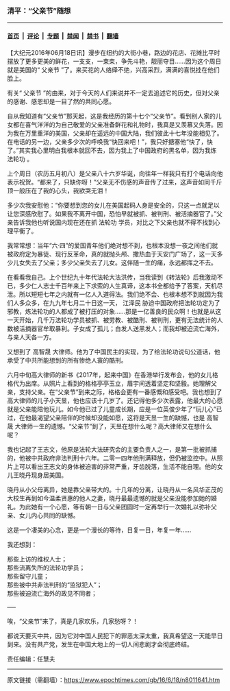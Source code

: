 ### 清平：“父亲节”随想

---

#### [首页](../../../..?n8011641) &nbsp;|&nbsp; [评论](../../../../../epoch-comment?n8011641) &nbsp;|&nbsp; [专题](../../../../../epoch-special?n8011641) &nbsp;|&nbsp; [禁闻](../../../../../epoch-news?n8011641) &nbsp;|&nbsp; [禁书](../../../../../books?n8011641) &nbsp;|&nbsp; [翻墙](https://github.com/gfw-breaker/nogfw/blob/master/README.md?n8011641)


<div class="post_content" id="artbody" itemprop="articleBody">
 <!-- article content begin -->
 <p>
  【大纪元2016年06月18日讯】漫步在纽约的大街小巷，路边的花店、花摊比平时摆放了更多更美的鲜花，一支支，一束束，争先斗艳，靓丽夺目……因为这个周日就是美国的“
  <ok href="https://www.epochtimes.com/gb/tag/%E7%88%B6%E4%BA%B2%E8%8A%82.html">
   父亲节
  </ok>
  ”了。来买花的人络绎不绝，兴高采烈，满满的喜悦挂在他们脸上。
 </p>
 <p>
  有关“
  <ok href="https://www.epochtimes.com/gb/tag/%E7%88%B6%E4%BA%B2%E8%8A%82.html">
   父亲节
  </ok>
  ”的由来，对于今天的人们来说并不一定去追述它的历史，但对父亲的感谢、感恩却是一目了然的共同心愿。
 </p>
 <p>
  自从我知道有“父亲节”那天起，这是我经历的第十七个“父亲节”。看到别人家的儿女都在喜气洋洋的为自己敬爱的父亲准备鲜花和礼物时，我真是又羡慕又失落。因为我在万里重洋的美国，父亲却在遥远的中国大陆，我们彼此十七年没能相见了。在电话的另一边，父亲多少次的呼唤我“快回来吧！”，我只好搪塞他“快了，快了。”其实我心里明白我根本就回不去，因为我上了中国政府的黑名单，因为我炼
  <ok href="https://www.epochtimes.com/gb/tag/%E6%B3%95%E8%BD%AE%E5%8A%9F.html">
   法轮功
  </ok>
  。
 </p>
 <p>
  上个周日（农历五月初八）是父亲八十六岁华诞，向往年一样我只有打个电话向他表示祝贺。“都来了，只缺你呀！”父亲无不伤感的声音传了过来，这声音如同千斤顶一般压在了我的心头，我欲哭无泪！
 </p>
 <p>
  多少次我安慰他：“你要想到您的女儿在美国起码人身是安全的，只这一点就足以让您深感欣慰了。如果我不离开中国，恐怕早就被抓、被判刑、被活摘器官了。”父亲告诉我他也听说国内现在还在抓
  <ok href="https://www.epochtimes.com/gb/tag/%E6%B3%95%E8%BD%AE%E5%8A%9F.html">
   法轮功
  </ok>
  学员，对比之下父亲也就不得不找到心理平衡了。
 </p>
 <p>
  我常常想：当年“六‧四”的爱国青年他们绝对想不到，也根本没想一夜之间他们就被政府定为暴徒、现行反革命，真的就抛头颅、撒热血于天安门广场了，这一天多少儿女失去了父亲；多少父亲失去了儿女。这伴随一生的痛，永远都挥之不去。
 </p>
 <p>
  在看看我自己。上个世纪九十年代法轮大法洪传，当我读到《转法轮》后我激动不已，多少仁人志士千百年来上下求索的人生真谛，这本书全都给予了答案，天机尽泄。所以短短七年之内就有一亿人入道得法。我们绝不会、也根本想不到就因为我们人多众多，在九九年七月二十日这一天，
  <ok href="https://www.epochtimes.com/gb/tag/%E6%B1%9F%E6%B3%BD%E6%B0%91.html">
   江泽民
  </ok>
  胁迫中国政府把法轮功定为了邪教，炼法轮功的人都成了被打压的对象……那是一亿善良的民众啊！也就是从这一天开始，几千万法轮功学员被抓、被劳教、被酷刑、被判刑，更有无法统计的人数被活摘器官牟取暴利。子女成了孤儿；白发人送黑发人；而我却被迫流亡海外，与亲人天各一方。
 </p>
 <p>
  又想到了
  <ok href="https://www.epochtimes.com/gb/tag/%E9%AB%98%E6%99%BA%E6%99%9F.html">
   高智晟
  </ok>
  大律师。他为了中国民主的实现，为了给法轮功说句公道话，他承受了中共所能想到的所有惨绝人寰的酷刑。
 </p>
 <p>
  六月中旬高大律师的新书《2017年，起来中国》在香港举行发布会，他的女儿格格代为出席。从照片上看到的格格亭亭玉立，眉宇间透着坚定和坚毅。她理解父亲，支持父亲。在“父亲节”到来之际，格格会更有一番感慨和感受吧。我也想到了高大律师的儿子小天昱，他也应该十几岁了。还记得他多少次表露，他最大的心愿就是父亲能陪他玩儿。如今他已过了儿童成长期，应是一位英俊少年了“玩儿心”已过，在他最渴望父亲陪伴的时候却没能如愿，这将是天昱一生的缺憾，也是
  <ok href="https://www.epochtimes.com/gb/tag/%E9%AB%98%E6%99%BA%E6%99%9F.html">
   高智晟
  </ok>
  大律师一生的遗憾。“父亲节”到了，天昱在想什么呢？高大律师又在想什么呢？
 </p>
 <p>
  我也记起了王志文，他原是法轮大法研究会的主要负责人之一，是第一批被抓捕的，他被中共政府非法判刑十六年。二零一四年他刑满释放，但仍被监控中。从照片上可以看出王志文的身体被迫害的非常严重，牙齿脱落，生活不能自理。他的女儿王晓丹现身居美国。
 </p>
 <p>
  晓丹从小父母离异，她是靠父亲带大的。十几年的分离，让晓丹从一名风华正茂的大校生再到如今温柔贤惠的他人之妻，晓丹最最遗憾的就是父亲没能参加她的婚礼。为此她有一个心愿，等有朝一日与父亲团圆时一定再举行一次婚礼以弥补父亲、女儿内心共同的缺憾。
 </p>
 <p>
  这是一个凄美的心念，更是一个漫长的等待，日复一日，年复一年……
 </p>
 <p>
  我还想到：
 </p>
 <p>
  那些上访的维权人士；
  <br/>
  那些流离失所的法轮功学员；
  <br/>
  那些留守儿童；
  <br/>
  那些被中共非法判刑的“监狱犯人”；
  <br/>
  那些被迫流亡海外的政见不同者；
 </p>
 <p>
  ──
 </p>
 <p>
  唉，“父亲节”来了，真是几家欢乐，几家愁呀？！
 </p>
 <p>
  都说天要灭中共，因为它对中国人民犯下的罪恶太深太重，我真希望这一天能早日到来。没有共产党，发生在中国大地上的一切人间悲剧才会彻底终结。
 </p>
 <p>
  责任编辑：任慧夫
 </p>
 <!-- article content end -->
 <div id="below_article_ad">
 </div>
</div>


---

原文链接（需翻墙）：https://www.epochtimes.com/gb/16/6/18/n8011641.htm